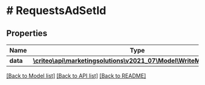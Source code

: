 # # RequestsAdSetId

## Properties

Name | Type | Description | Notes
------------ | ------------- | ------------- | -------------
**data** | [**\criteo\api\marketingsolutions\v2021_07\Model\WriteModelAdSetId[]**](WriteModelAdSetId.md) |  | [optional]

[[Back to Model list]](../../README.md#models) [[Back to API list]](../../README.md#endpoints) [[Back to README]](../../README.md)

